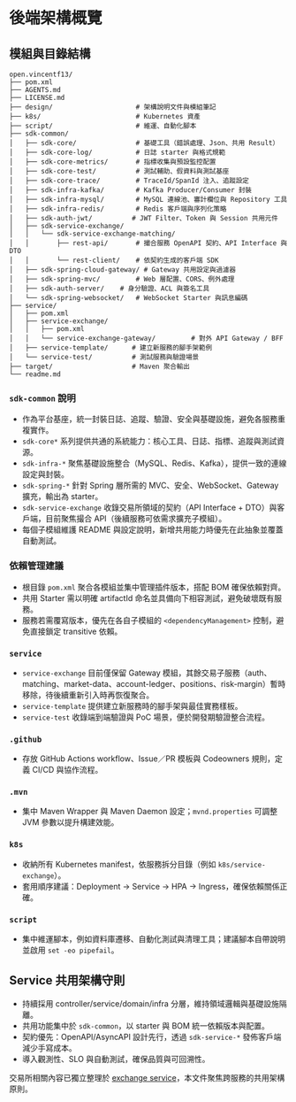# 後端架構概覽

## 模組與目錄結構
```
open.vincentf13/
├── pom.xml
├── AGENTS.md
├── LICENSE.md
├── design/                     # 架構說明文件與模組筆記
├── k8s/                        # Kubernetes 資產
├── script/                     # 維運、自動化腳本
├── sdk-common/
│   ├── sdk-core/               # 基礎工具（錯誤處理、Json、共用 Result）
│   ├── sdk-core-log/           # 日誌 starter 與格式規範
│   ├── sdk-core-metrics/       # 指標收集與預設監控配置
│   ├── sdk-core-test/          # 測試輔助、假資料與測試基座
│   ├── sdk-core-trace/         # TraceId/SpanId 注入、追蹤設定
│   ├── sdk-infra-kafka/        # Kafka Producer/Consumer 封裝
│   ├── sdk-infra-mysql/        # MySQL 連線池、審計欄位與 Repository 工具
│   ├── sdk-infra-redis/        # Redis 客戶端與序列化策略
│   ├── sdk-auth-jwt/          # JWT Filter、Token 與 Session 共用元件
│   ├── sdk-service-exchange/
│   │   └── sdk-service-exchange-matching/
│   │       ├── rest-api/       # 撮合服務 OpenAPI 契約、API Interface 與 DTO
│   │       └── rest-client/    # 依契約生成的客戶端 SDK
│   ├── sdk-spring-cloud-gateway/ # Gateway 共用設定與過濾器
│   ├── sdk-spring-mvc/         # Web 層配置、CORS、例外處理
│   ├── sdk-auth-server/    # 身分驗證、ACL 與簽名工具
│   └── sdk-spring-websocket/   # WebSocket Starter 與訊息編碼
├── service/
│   ├── pom.xml
│   ├── service-exchange/
│   │   ├── pom.xml
│   │   └── service-exchange-gateway/         # 對外 API Gateway / BFF
│   ├── service-template/      # 建立新服務的腳手架範例
│   └── service-test/          # 測試服務與驗證場景
├── target/                    # Maven 聚合輸出
└── readme.md
```

### `sdk-common` 說明
- 作為平台基座，統一封裝日誌、追蹤、驗證、安全與基礎設施，避免各服務重複實作。
- `sdk-core*` 系列提供共通的系統能力：核心工具、日誌、指標、追蹤與測試資源。
- `sdk-infra-*` 聚焦基礎設施整合（MySQL、Redis、Kafka），提供一致的連線設定與封裝。
- `sdk-spring-*` 針對 Spring 層所需的 MVC、安全、WebSocket、Gateway 擴充，輸出為 starter。
- `sdk-service-exchange` 收錄交易所領域的契約（API Interface + DTO）與客戶端，目前聚焦撮合 API（後續服務可依需求擴充子模組）。
- 每個子模組維護 README 與設定說明，新增共用能力時優先在此抽象並覆蓋自動測試。

### 依賴管理建議
- 根目錄 `pom.xml` 聚合各模組並集中管理插件版本，搭配 BOM 確保依賴對齊。
- 共用 Starter 需以明確 artifactId 命名並具備向下相容測試，避免破壞既有服務。
- 服務若需覆寫版本，優先在各自子模組的 `<dependencyManagement>` 控制，避免直接鎖定 transitive 依賴。

### `service`
- `service-exchange` 目前僅保留 Gateway 模組，其餘交易子服務（auth、matching、market-data、account-ledger、positions、risk-margin）暫時移除，待後續重新引入時再恢復聚合。
- `service-template` 提供建立新服務時的腳手架與最佳實務樣板。
- `service-test` 收錄端到端驗證與 PoC 場景，便於開發期驗證整合流程。

### `.github`
- 存放 GitHub Actions workflow、Issue／PR 模板與 Codeowners 規則，定義 CI/CD 與協作流程。

### `.mvn`
- 集中 Maven Wrapper 與 Maven Daemon 設定；`mvnd.properties` 可調整 JVM 參數以提升構建效能。

### `k8s`
- 收納所有 Kubernetes manifest，依服務拆分目錄（例如 `k8s/service-exchange`）。
- 套用順序建議：Deployment → Service → HPA → Ingress，確保依賴關係正確。

### `script`
- 集中維運腳本，例如資料庫遷移、自動化測試與清理工具；建議腳本自帶說明並啟用 `set -eo pipefail`。

## Service 共用架構守則
- 持續採用 controller/service/domain/infra 分層，維持領域邏輯與基礎設施隔離。
- 共用功能集中於 `sdk-common`，以 starter 與 BOM 統一依賴版本與配置。
- 契約優先：OpenAPI/AsyncAPI 設計先行，透過 `sdk-service-*` 發佈客戶端減少手寫成本。
- 導入觀測性、SLO 與自動測試，確保品質與可回溯性。

交易所相關內容已獨立整理於 [exchange service](exchange.md)，本文件聚焦跨服務的共用架構原則。
